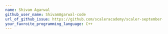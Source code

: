 ```yaml
---
name: Shivam Agarwal
github_user_name: ShivamAgarwal-code
url_of_github_issue: https://github.com/scaleracademy/scaler-september-open-source-challenge/issues/191
your_favroite_programming_language: C++
---
```

